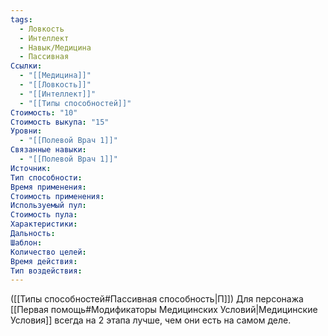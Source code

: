 ```yaml
---
tags:
  - Ловкость
  - Интеллект
  - Навык/Медицина
  - Пассивная
Ссылки:
  - "[[Медицина]]"
  - "[[Ловкость]]"
  - "[[Интеллект]]"
  - "[[Типы способностей]]"
Стоимость: "10"
Стоимость выкупа: "15"
Уровни:
  - "[[Полевой Врач 1]]"
Связанные навыки:
  - "[[Полевой Врач 1]]"
Источник:
Тип способности:
Время применения:
Стоимость применения:
Используемый пул:
Стоимость пула:
Характеристики:
Дальность:
Шаблон:
Количество целей:
Время действия:
Тип воздействия:
---
```

([[Типы способностей#Пассивная способность|П]]) Для персонажа [[Первая помощь#Модификаторы Медицинских Условий|Медицинские Условия]] всегда на 2 этапа лучше, чем они есть на самом деле. 